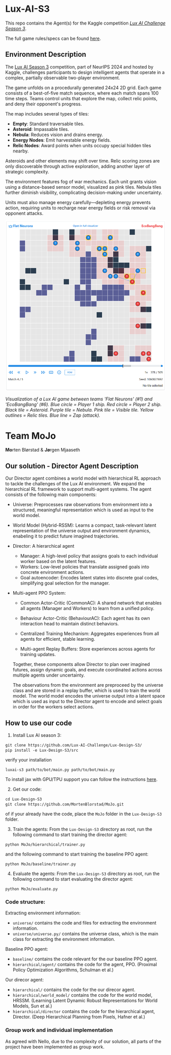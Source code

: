 # Lux-AI-S3
This repo contains the Agent(s) for the Kaggle competition [*Lux AI Challenge Season 3*](https://github.com/Lux-AI-Challenge/Lux-Design-S3/blob/main/kits/README.md).

The full game rules/specs can be found [here](https://github.com/Lux-AI-Challenge/Lux-Design-S3/blob/main/docs/specs.md).


## Environment Description

The [Lux AI Season 3](https://www.kaggle.com/competitions/lux-ai-season-3) competition, part of NeurIPS 2024 and hosted by Kaggle, challenges participants to design intelligent agents that operate in a complex, partially observable two-player environment.

The game unfolds on a procedurally generated 24x24 2D grid. Each game consists of a best-of-five match sequence, where each match spans 100 time steps. Teams control units that explore the map, collect relic points, and deny their opponent's progress.


The map includes several types of tiles:

- **Empty**: Standard traversable tiles.
- **Asteroid**: Impassable tiles.
- **Nebula**: Reduces vision and drains energy.
- **Energy Nodes**: Emit harvestable energy fields.
- **Relic Nodes**: Award points when units occupy special hidden tiles nearby.

Asteroids and other elements may shift over time. Relic scoring zones are only discoverable through active exploration, adding another layer of strategic complexity.


The environment features fog of war mechanics. Each unit grants vision using a distance-based sensor model, visualized as pink tiles. Nebula tiles further diminish visibility, complicating decision-making under uncertainty.

Units must also manage energy carefully—depleting energy prevents action, requiring units to recharge near energy fields or risk removal via opponent attacks.

![Lux AI Example](assets/LuxExample.png)

*Visualization of a Lux AI game between teams 'Flat Neurons' (#1) and 'EcoBangBang' (#6). Blue circle = Player 1 ship. Red circle = Player 2 ship. Black tile = Asteroid. Purple tile = Nebula. Pink tile = Visible tile. Yellow outlines = Relic tiles. Blue line = Zap (attack).*


# Team MoJo
**Mo**rten Blørstad & **Jø**rgen Mjaaseth


## Our solution - Director Agent Description
Our Director agent combines a world model with hierarchical RL approach to tackle the challenges of the Lux AI environment. We expand the hierarchical RL framework to support multi-agent systems. The agent consists of the following main components:

- Universe: Preprocesses raw observations from environment into a structured, meaningful representation which is used as input to the world model.
- World Model (Hybrid-RSSM): Learns a compact, task-relevant latent representation of the universe output and environment dynamics, enabeling it to predict future imagined trajectories.
- Director: A hierarchical agent
  - Manager: A high-level policy that assigns goals to each individual worker based on the latent features.
  - Workers: Low-level policies that translate assigned goals into concrete environment actions.
  - Goal autoencoder: Encodes latent states into discrete goal codes, simplifying goal selection for the manager.
- Multi-agent PPO System:

    - Common Actor-Critic (CommonAC): A shared network that enables all agents (Manager and Workers) to learn from a unified policy.

    - Behaviour Actor-Critic (BehaviourAC): Each agent has its own interaction head to maintain distinct behaviors.

    - Centralized Training Mechanism: Aggregates experiences from all agents for efficient, stable learning.

    - Multi-agent Replay Buffers: Store experiences across agents for training updates.

  Together, these components allow Director to plan over imagined futures, assign dynamic goals, and execute coordinated actions across multiple agents under uncertainty.

  The observations from the environment are preproceed by the universe class  and are stored in a replay buffer, which is used to train the world model. The world model encodes the universe output into a latent space which is used as input to the Director agent to encode and select goals in order for the workers select actions.
  
  
## How to use our code

1. Install Lux AI season 3:
```
git clone https://github.com/Lux-AI-Challenge/Lux-Design-S3/
pip install -e Lux-Design-S3/src
```
verify your installation
```
luxai-s3 path/to/bot/main.py path/to/bot/main.py
```

To install jax with GPU/TPU support you can follow the instructions [here](https://docs.jax.dev/en/latest/installation.html).

2. Get our code:


```
cd Lux-Design-S3
git clone https://github.com/MortenBlorstad/MoJo.git
```

of if your already have the code, place the `MoJo` folder in the `Lux-Design-S3` folder.



3. Train the agents:
From the `Lux-Design-S3` directory as root, run the following command to start training the director agent:
```
python MoJo/hierarchical/trainer.py
```
and the following command to start training the baseline PPO agent:
```
python MoJo/baseline/trainer.py
```

4. Evaluate the agents:
From the `Lux-Design-S3` directory as root, run the following command to start evaluating the director agent:
```
python MoJo/evaluate.py
```

### Code structure:

Extracting environment information:
- `universe/` contains the code and files for extracting the environment information.
- `universe/universe.py/` contains the universe class, which is the main class for extracting the environment information.

Baseline PPO agent:
- `baseline/` contains the code relevant for the our baseline PPO agent.
- `hierarchical/agent/` contains the code for the agent, PPO. (Proximal Policy Optimization Algorithms, Schulman et al.)


Our direcor agent:
- `hierarchical/` contains the code for the our direcor agent.
- `hierarchical/world_model/` contains the code for the world model, HRSSM. (Learning Latent Dynamic Robust Representations for World Models, Sun et al.)
- `hierarchical/director` contains the code for the hierarchical agent, Director. (Deep Hierarchical Planning from Pixels, Hafner et al.) 

### Group work and individual implementation
As agreed with Nello, due to the complexity of our solution, all parts of the project have been implemented as group work.







